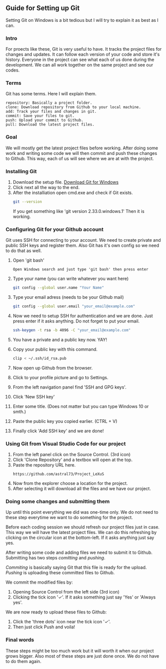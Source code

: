 ## Guide for Setting up Git
Setting Git on Windows is a bit tedious but I will try to explain it as best as I can.

### Intro
For proects like these, Git is very useful to have. It tracks the project files for changes and updates. It can follow each version of your code and store it's history. Everyone in the project can see what each of us done during the development. We can all work together on the same project and see our codes.

### Terms
Git has some terms. Here I will explain them.

    repository: Basically a project folder.
    clone: Download repository from Github to your local machine.
    add: Track your files and changes in git.
    commit: Save your files to git.
    push: Upload your commit to Github.
    pull: Download the latest project files.

### Goal
We will mostly get the latest project files before working. After doing some work and writing some code we will then commit and push these changes to Github. This way, each of us will see where we are at with the project.

### Installing Git
1. Download the setup file.
[Download Git for Windows](https://git-scm.com/downloads)
2. Click next all the way to the end.
3. After the installiation open cmd.exe and check if Git exists.
    ```bash
    git --version
    ```
    If you get something like 'git version 2.33.0.windows.1' Then it is working.

### Configuring Git for your Github account
Git uses SSH for connecting to your account. We need to create private and public SSH keys and register them. Also Git has it's own config so we need to do that as well.

1. Open 'git bash'
    ```text
    Open Windows search and just type 'git bash' then press enter
    ```

2. Type your name (you can write whatever you want here)
    ```bash
    git config --global user.name "Your Name"
    ```

3. Type your email adress (needs to be your Github mail)
    ```bash
    git config --global user.email "your_email@example.com"
    ```
4. Now we need to setup SSH for authentication and we are done.
   Just press enter if it asks anything. Do not forget to put your email.
    ```bash
    ssh-keygen -t rsa -b 4096 -C "your_email@example.com"
    ```
5. You have a private and a public key now. YAY!
6. Copy your public key with this command.
    ```bash
    clip < ~/.ssh/id_rsa.pub
    ```
7. Now open up Github from the browser.
8. Click to your profile picture and go to Settings.
9. From the left navigation panel find 'SSH and GPG keys'.
10. Click 'New SSH key'
11. Enter some title. (Does not matter but you can type Windows 10 or smth.)
12. Paste the public key you copied earlier. (CTRL + V)
13. Finally click 'Add SSH key' and we are done!

### Using Git from Visual Studio Code for our project
1. From the left panel click on the Source Control. (3rd icon)
2. Click 'Clone Repository' and a textbox will open at the top.
3. Paste the repository URL here.
    ```text
    https://github.com/astral73/Project_LeXuS
    ```
4. Now from the explorer choose a location for the project.
5. After selecting it will download all the files and we have our project.

### Doing some changes and submitting them
Up until this point everything we did was one-time only. We do not need to these step everytime we want to do something for the project.

Before each coding session we should refresh our project files just in case. This way we will have the latest project files.
We can do this refreshing by clicking on the circular icon at the bottom-left. If it asks anything just say yes.

After writing some code and adding files we need to submit it to Github. Submitting has two steps *comitting* and *pushing*.

*Commiting* is basically saying Git that this file is ready for the upload.
*Pushing* is uploading these committed files to Github.

We commit the modified files by:
1. Opening Source Control from the left side (3rd icon)
2. Clicking the tick icon '✓'. If it asks something just say 'Yes' or 'Always yes'.

We are now ready to upload these files to Github:
1. Click the 'three dots' icon near the tick icon '✓'.
2. Then just click Push and voila!

### Final words
These steps might be too much work but it will worth it when our project grows bigger. Also most of these steps are just done once. We do not have to do them again.